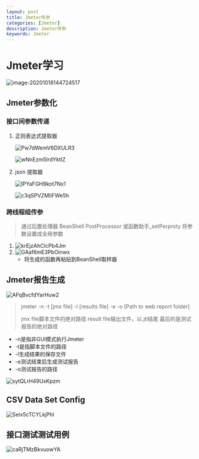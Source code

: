 ```yaml
---
layout: post
title: Jmeter传参
categories: [Jmeter]
description: Jmeter传参
keywords: Jmeter
---
```


# Jmeter学习

![image-20201018144724517](https://i.loli.net/2020/10/18/sPNQSdEiWyzFO42.png)

## Jmeter参数化

### 接口间参数传递

1. 正则表达式提取器

   ![Pw7dWemV6DXULR3](https://i.loli.net/2020/10/18/Pw7dWemV6DXULR3.png)

   ![wNnEzm5lrdYktIZ](https://i.loli.net/2020/10/18/wNnEzm5lrdYktIZ.png)
 
2. json 提取器

   ![IPYaFGH9kot7Nx1](https://i.loli.net/2020/10/18/IPYaFGH9kot7Nx1.png)

   ![c3qSPVZMIiFWe5h](https://i.loli.net/2020/10/18/c3qSPVZMIiFWe5h.png)

### 跨线程组传参

> 通过后置处理器 BeanShell PostProcessor 或函数助手_setPerproty 将参数设置成全局参数

1. ![krEjzAhClcPb4Jm](https://i.loli.net/2020/10/18/krEjzAhClcPb4Jm.png)
2. ![GAaf6mE3PbOinwx](https://i.loli.net/2020/10/18/GAaf6mE3PbOinwx.png)
   * 将生成的函数再粘贴到BeanShell取样器

## Jmeter报告生成

![AFqBvcfdYarHuw2](https://i.loli.net/2020/10/18/AFqBvcfdYarHuw2.png)

> jmeter -n -t [jmx file] -l [results file] -e -o [Path to web report folder]
>
> jmx file脚本文件的绝对路径 result file输出文件，以.jtl结尾 最后的是测试报告的绝对路径

* -n是指非GUI模式执行Jmeter
* -t是指脚本文件的路径
* -l生成结果的保存文件
* -e测试结束后生成测试报告
* -o测试报告的路径

![sytQLrH49UxKpzm](https://i.loli.net/2020/10/18/sytQLrH49UxKpzm.png)

## CSV Data Set Config

![Seix5cTCYLkjPhl](https://i.loli.net/2020/10/18/Seix5cTCYLkjPhl.png)

## 接口测试测试用例

![caRjTMzBkvuowYA](https://i.loli.net/2020/10/18/caRjTMzBkvuowYA.png)

